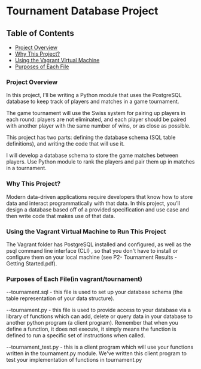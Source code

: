# Tournament Database Project

## Table of Contents
- [Project Overview](#project-overview)
- [Why This Project?](#Why-This-Project?)
- [Using the Vagrant Virtual Machine](#Using-the-Vagrant-Virtual-Machine)
- [Purposes of Each File](#Purposes-of-Each-File)

### <a name="project-overview">Project Overview</a>
In this project, I'll be writing a Python module that uses the PostgreSQL database to keep track of players and matches in a game tournament.

The game tournament will use the Swiss system for pairing up players in each round: players are not eliminated, and each player should be paired with another player with the same number of wins, or as close as possible.

This project has two parts: defining the database schema (SQL table definitions), and writing the code that will use it.

I will develop a database schema to store the game matches between players. Use Python module to rank the players and pair them up in matches in a tournament.

### <a name="Why-This-Project?"></a>Why This Project?
Modern data-driven applications require developers that know how to store data and interact programmatically with that data. In this project, you’ll design a database based off of a provided specification and use case and then write code that makes use of that data.

### <a name="Using-the-Vagrant-Virtual-Machine"></a>Using the Vagrant Virtual Machine to Run This Project
The Vagrant folder has PostgreSQL installed and configured, as well as the psql command line interface (CLI) , so that you don't have to install or configure them on your local machine (see P2- Tournament Results - Getting Started.pdf).

### <a name="Purposes-of-Each-File"></a>Purposes of Each File(in vagrant/tournament)
--tournament.sql - this file is used to set up your database schema (the table
representation of your data structure).

--tournament.py - this file is used to provide access to your database via a library of
functions which can add, delete or query data in your database to another python
program (a client program). Remember that when you define a function, it does not
execute, it simply means the function is defined to run a specific set of instructions when
called.

--tournament_test.py - this is a client program which will use your functions written in
the tournament.py module. We've written this client program to test your implementation
of functions in tournament.py
